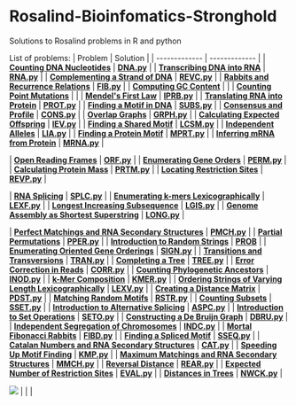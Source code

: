# Rosalind-Bioinfomatics-Stronghold
Solutions to Rosalind problems in R and python

List of problems:
| Problem | Solution |
| ------------- | ------------- |
| **[Counting DNA Nucleotides](https://rosalind.info/problems/dna/)**  | **[DNA.py](https://github.com/azizalazfar/Rosalind-Problems/blob/main/Python/DNA.py)**  |
| **[Transcribing DNA into RNA](https://rosalind.info/problems/rna/)**  | **[RNA.py]()** |
| **[Complementing a Strand of DNA](https://rosalind.info/problems/revc/)**  | **[REVC.py]()**  |
| **[Rabbits and Recurrence Relations](https://rosalind.info/problems/fib/)**  | **[FIB.py]()**  |
| **[	Computing GC Content](https://rosalind.info/problems/gc/)**  | **[](GC.py)**  |
| **[	Counting Point Mutations](https://rosalind.info/problems/hamm/)**  | **[](HAMM.py)**  |
| **[Mendel's First Law](https://rosalind.info/problems/iprb/)**  | **[IPRB.py]()**  |
| **[	Translating RNA into Protein](https://rosalind.info/problems/prot/)**  | **[PROT.py]()**  |
| **[Finding a Motif in DNA](https://rosalind.info/problems/subs/)**  | **[SUBS.py]()**  |
| **[Consensus and Profile](https://rosalind.info/problems/cons/)**  | **[CONS.py]()**  |
| **[	Overlap Graphs](https://rosalind.info/problems/grph/)**  | **[GRPH.py]()**  |
| **[Calculating Expected Offspring](https://rosalind.info/problems/iev/)**  | **[IEV.py]()**  |
| **[	Finding a Shared Motif](https://rosalind.info/problems/lcsm/)**  | **[LCSM.py]()**  |
| **[	Independent Alleles](https://rosalind.info/problems/lia/)**  | **[LIA.py]()**  |
| **[	Finding a Protein Motif](https://rosalind.info/problems/mprt/)**  | **[MPRT.py]()**  |
| **[	Inferring mRNA from Protein](https://rosalind.info/problems/mrna/)**  | **[MRNA.py]()**  |

| **[	Open Reading Frames](https://rosalind.info/problems/orf/)**  | **[ORF.py]()**  |
| **[	Enumerating Gene Orders](https://rosalind.info/problems/perm/)**  | **[PERM.py]()**  |
| **[	Calculating Protein Mass](https://rosalind.info/problems/prtm/)**  | **[PRTM.py]()**  |
| **[	Locating Restriction Sites](https://rosalind.info/problems/revp/)**  | **[REVP.py]()**  |

| **[	RNA Splicing](https://rosalind.info/problems/splc/)**  | **[SPLC.py]()**  |
| **[	Enumerating k-mers Lexicographically](https://rosalind.info/problems/lexf/)**  | **[LEXF.py]()**  |
| **[	Longest Increasing Subsequence](https://rosalind.info/problems/lgis/)**  | **[LGIS.py]()**  |
| **[	Genome Assembly as Shortest Superstring](https://rosalind.info/problems/long/)**  | **[LONG.py]()**  |

| **[	Perfect Matchings and RNA Secondary Structures](https://rosalind.info/problems/pmch/)**  | **[PMCH.py]()**  |
| **[	Partial Permutations](https://rosalind.info/problems/pper/)**  | **[PPER.py]()**  |
| **[Introduction to Random Strings](https://rosalind.info/problems/prob/)**  | **[PROB]()**  |
| **[	Enumerating Oriented Gene Orderings](https://rosalind.info/problems/sign/)**  | **[SIGN.py]()**  |
| **[Transitions and Transversions](https://rosalind.info/problems/tran/)**  | **[TRAN.py]()**  |
| **[	Completing a Tree](https://rosalind.info/problems/tree/)**  | **[TREE.py]()**  |
| **[	Error Correction in Reads](https://rosalind.info/problems/corr/)**  | **[CORR.py]()**  |
| **[	Counting Phylogenetic Ancestors](https://rosalind.info/problems/inod/)**  | **[INOD.py]()**  |
| **[k-Mer Composition](https://rosalind.info/problems/kmer/)**  | **[KMER.py]()**  |
| **[	Ordering Strings of Varying Length Lexicographically](https://rosalind.info/problems/lexv/)**  | **[LEXV.py]()**  |
| **[	Creating a Distance Matrix](https://rosalind.info/problems/pdst/)**  | **[PDST.py]()**  |
| **[Matching Random Motifs](https://rosalind.info/problems/rstr/)**  | **[RSTR.py]()**  |
| **[	Counting Subsets](https://rosalind.info/problems/sset/)**  | **[SSET.py]()**  |
| **[	Introduction to Alternative Splicing](https://rosalind.info/problems/aspc/)**  | **[ASPC.py]()**  |
| **[	Introduction to Set Operations](https://rosalind.info/problems/seto/)**  | **[SETO.py]()**  |
| **[	Constructing a De Bruijn Graph](https://rosalind.info/problems/dbru/)**  | **[DBRU.py]()**  |
| **[	Independent Segregation of Chromosomes](https://rosalind.info/problems/indc/)**  | **[INDC.py]()**  |
| **[	Mortal Fibonacci Rabbits](https://rosalind.info/problems/fibd/)**  | **[FIBD.py]()**  |
| **[Finding a Spliced Motif](https://rosalind.info/problems/sseq/)**  | **[SSEQ.py]()**  |
| **[	Catalan Numbers and RNA Secondary Structures](https://rosalind.info/problems/cat/)**  | **[CAT.py]()**  |
| **[	Speeding Up Motif Finding](https://rosalind.info/problems/kmp/)**  | **[KMP.py]()**  |
| **[Maximum Matchings and RNA Secondary Structures](https://rosalind.info/problems/mmch/)**  | **[MMCH.py]()**  |
| **[Reversal Distance](https://rosalind.info/problems/rear/)**  | **[REAR.py]()**  |
| **[	Expected Number of Restriction Sites](https://rosalind.info/problems/eval/)**  | **[EVAL.py]()**  |
| **[Distances in Trees](https://rosalind.info/problems/nwck/)**  | **[NWCK.py]()**  |






![](https://komarev.com/ghpvc/?username=azizalazfar)
| **[]()**  | **[]()**  |
